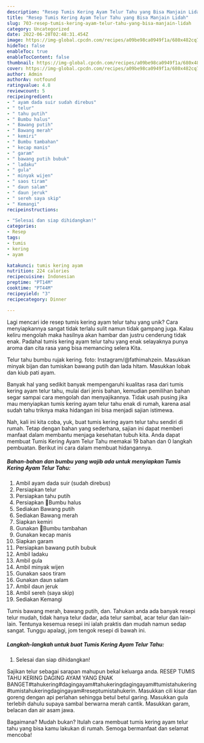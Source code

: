 ```yaml
---
description: "Resep Tumis Kering Ayam Telur Tahu yang Bisa Manjain Lidah"
title: "Resep Tumis Kering Ayam Telur Tahu yang Bisa Manjain Lidah"
slug: 703-resep-tumis-kering-ayam-telur-tahu-yang-bisa-manjain-lidah
category: Uncategorized
date: 2022-06-28T02:48:31.454Z
image: https://img-global.cpcdn.com/recipes/a09be98ca0949f1a/680x482cq70/tumis-kering-ayam-telur-tahu-foto-resep-utama.jpg
hideToc: false
enableToc: true
enableTocContent: false
thumbnail: https://img-global.cpcdn.com/recipes/a09be98ca0949f1a/680x482cq70/tumis-kering-ayam-telur-tahu-foto-resep-utama.jpg
cover: https://img-global.cpcdn.com/recipes/a09be98ca0949f1a/680x482cq70/tumis-kering-ayam-telur-tahu-foto-resep-utama.jpg
author: Admin
authorAv: notfound
ratingvalue: 4.8
reviewcount: 5
recipeingredient:
- " ayam dada suir sudah direbus"
- " telur"
- " tahu putih"
- " Bumbu halus"
- " Bawang putih"
- " Bawang merah"
- " kemiri"
- " Bumbu tambahan"
- " kecap manis"
- " garam"
- " bawang putih bubuk"
- " ladaku"
- " gula"
- " minyak wijen"
- " saos tiram"
- " daun salam"
- " daun jeruk"
- " sereh saya skip"
- " Kemangi"
recipeinstructions:

- "Selesai dan siap dihidangkan!"
categories:
- Resep
tags:
- tumis
- kering
- ayam

katakunci: tumis kering ayam 
nutrition: 224 calories
recipecuisine: Indonesian
preptime: "PT14M"
cooktime: "PT44M"
recipeyield: "3"
recipecategory: Dinner

---
```





Lagi mencari ide resep tumis kering ayam telur tahu yang unik? Cara menyiapkannya sangat tidak terlalu sulit namun tidak gampang juga. Kalau keliru mengolah maka hasilnya akan hambar dan justru cenderung tidak enak. Padahal tumis kering ayam telur tahu yang enak selayaknya punya aroma dan cita rasa yang bisa memancing selera Kita.





Telur tahu bumbu rujak kering. foto: Instagram/@fathimahzein. Masukkan minyak bijan dan tumiskan bawang putih dan lada hitam. Masukkan lobak dan kiub pati ayam.

Banyak hal yang sedikit banyak mempengaruhi kualitas rasa dari tumis kering ayam telur tahu, mulai dari jenis bahan, kemudian pemilihan bahan segar sampai cara mengolah dan menyajikannya. Tidak usah pusing jika mau menyiapkan tumis kering ayam telur tahu enak di rumah, karena asal sudah tahu triknya maka hidangan ini bisa menjadi sajian istimewa.






Nah, kali ini kita coba, yuk, buat tumis kering ayam telur tahu sendiri di rumah. Tetap dengan bahan yang sederhana, sajian ini dapat memberi manfaat dalam membantu menjaga kesehatan tubuh kita. Anda dapat membuat Tumis Kering Ayam Telur Tahu memakai 19 bahan dan 0 langkah pembuatan. Berikut ini cara dalam membuat hidangannya.

<!--inarticleads1-->

##### Bahan-bahan dan bumbu yang wajib ada untuk menyiapkan Tumis Kering Ayam Telur Tahu:

1. Ambil  ayam dada suir (sudah direbus)
1. Persiapkan  telur
1. Persiapkan  tahu putih
1. Persiapkan  🔺Bumbu halus
1. Sediakan  Bawang putih
1. Sediakan  Bawang merah
1. Siapkan  kemiri
1. Gunakan  🔺Bumbu tambahan
1. Gunakan  kecap manis
1. Siapkan  garam
1. Persiapkan  bawang putih bubuk
1. Ambil  ladaku
1. Ambil  gula
1. Ambil  minyak wijen
1. Gunakan  saos tiram
1. Gunakan  daun salam
1. Ambil  daun jeruk
1. Ambil  sereh (saya skip)
1. Sediakan  Kemangi


Tumis bawang merah, bawang putih, dan. Tahukan anda ada banyak resepi telur mudah, tidak hanya telur dadar, ada telur sambal, acar telur dan lain-lain. Tentunya kesemua resepi ini ialah praktis dan mudah namun sedap sangat. Tunggu apalagi, jom tengok resepi di bawah ini. 

<!--inarticleads2-->

##### Langkah-langkah untuk buat Tumis Kering Ayam Telur Tahu:


1. Selesai dan siap dihidangkan!

Sajikan telur sebagai sarapan mahupun bekal keluarga anda. RESEP TUMIS TAHU KERING DAGING AYAM YANG ENAK BANGET#tahukering#dagingayam#tahukeringdagingayam#tumistahukering#tumistahukeringdagingayam#reseptumistahukerin. Masukkan cili kisar dan goreng dengan api perlahan sehingga betul betul garing. Masukkan gula terlebih dahulu supaya sambal berwarna merah cantik. Masukkan garam, belacan dan air asam jawa. 

Bagaimana? Mudah bukan? Itulah cara membuat tumis kering ayam telur tahu yang bisa kamu lakukan di rumah. Semoga bermanfaat dan selamat mencoba!
